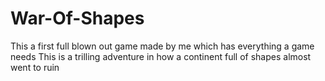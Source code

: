 # War-Of-Shapes
This a first full blown out game made by me which has everything a game needs
This is a trilling adventure in how a continent full of shapes almost went to ruin
